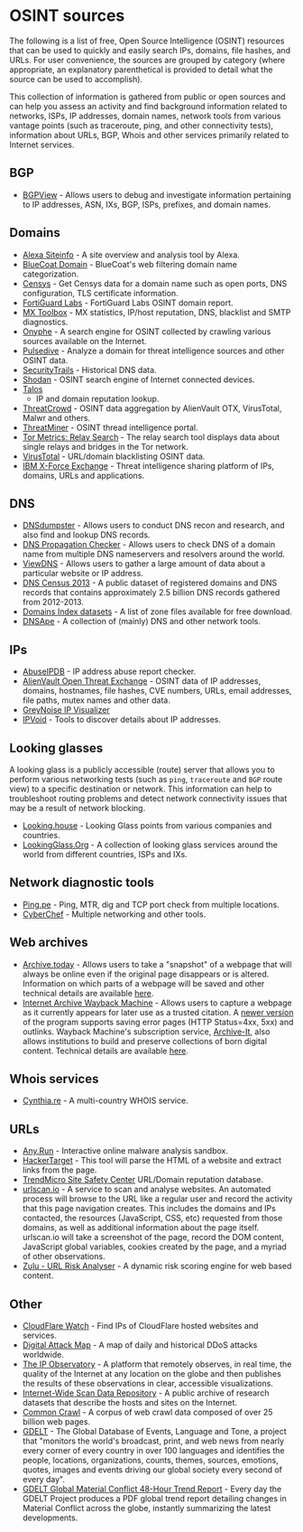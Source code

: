 # OSINT sources

The following is a list of free, Open Source Intelligence (OSINT) resources that
can be used to quickly and easily search IPs, domains, file hashes, and URLs.
For user convenience, the sources are grouped by category (where appropriate, an
explanatory parenthetical is provided to detail what the source can be used to
accomplish).

This collection of information is gathered from public or open sources and can
help you assess an activity and find background information related to networks,
ISPs, IP addresses, domain names, network tools from various vantage points
(such as traceroute, ping, and other connectivity tests), information about
URLs, BGP, Whois and other services primarily related to Internet services.

## BGP

- [BGPView](https://bgpview.io/) - Allows users to debug and investigate
  information pertaining to IP addresses, ASN, IXs, BGP, ISPs, prefixes, and
  domain names.

## Domains

- [Alexa Siteinfo](https://www.alexa.com/siteinfo/) - A site overview and
  analysis tool by Alexa.
- [BlueCoat Domain](https://sitereview.bluecoat.com/#/lookup-result/) -
  BlueCoat's web filtering domain name categorization.
- [Censys](https://censys.io/domain?q=) - Get Censys data for a domain name such
  as open ports, DNS configuration, TLS certificate information.
- [FortiGuard Labs](https://fortiguard.com/) - FortiGuard Labs OSINT domain
  report.
- [MX Toolbox](https://mxtoolbox.com/SuperTool.aspx?action=mx%3a) - MX
  statistics, IP/host reputation, DNS, blacklist and SMTP diagnostics.
- [Onyphe](https://www.onyphe.io/) - A search engine for OSINT collected by
  crawling various sources available on the Internet.
- [Pulsedive](https://pulsedive.com/indicator/?ioc=) - Analyze a domain for
  threat intelligence sources and other OSINT data.
- [SecurityTrails](https://securitytrails.com/) - Historical DNS data.
- [Shodan](https://www.shodan.io/search?query=) - OSINT search engine of
  Internet connected devices.
- [Talos](https://talosintelligence.com/reputation_center/lookup?search=)
  - IP and domain reputation lookup.
- [ThreatCrowd](https://www.threatcrowd.org/) - OSINT data aggregation by
  AlienVault OTX, VirusTotal, Malwr and others.
- [ThreatMiner](https://www.threatminer.org/domain.php?q=) - OSINT thread
  intelligence portal.
- [Tor Metrics: Relay Search](https://metrics.torproject.org/rs.html#search/) -
  The relay search tool displays data about single relays and bridges in the Tor
  network.
- [VirusTotal](https://virustotal.com/#/domain/) - URL/domain blacklisting OSINT
  data.
- [IBM X-Force Exchange](https://exchange.xforce.ibmcloud.com/url/) - Threat
  intelligence sharing platform of IPs, domains, URLs and applications.

## DNS

- [DNSdumpster](https://dnsdumpster.com/) - Allows users to conduct DNS recon
  and research, and also find and lookup DNS records.
- [DNS Propagation Checker](https://dnspropagationtool.com) - Allows users to
  check DNS of a domain name from multiple DNS nameservers and resolvers around
  the world.
- [ViewDNS](https://viewdns.info) - Allows users to gather a large amount of
  data about a particular website or IP address.
- [DNS Census 2013](https://archive.org/details/dns-census2013) - A public
  dataset of registered domains and DNS records that contains approximately 2.5
  billion DNS records gathered from 2012-2013.
- [Domains Index datasets](https://domains-index.com/downloads/category/free/) -
  A list of zone files available for free download.
- [DNSApe](https://www.dnsape.com) - A collection of (mainly) DNS and other
  network tools.

## IPs

- [AbuseIPDB](https://www.abuseipdb.com/check/) - IP address abuse report
  checker.
- [AlienVault Open Threat Exchange](https://otx.alienvault.com/indicator/ip/) -
  OSINT data of IP addresses, domains, hostnames, file hashes, CVE numbers,
  URLs, email addresses, file paths, mutex names and other data.
- [GreyNoise IP Visualizer](https://viz.greynoise.io/ip/)
- [IPVoid](http://www.ipvoid.com/) - Tools to discover details about IP
  addresses.

## Looking glasses

A looking glass is a publicly accessible (route) server that allows you to
perform various networking tests (such as `ping`, `traceroute` and `BGP` route
view) to a specific destination or network. This information can help to
troubleshoot routing problems and detect network connectivity issues that may be
a result of network blocking.

- [Looking.house](https://looking.house/) - Looking Glass points from various
  companies and countries.
- [LookingGlass.Org](https://lookinglass.org/) - A collection of looking glass
  services around the world from different countries, ISPs and IXs.

## Network diagnostic tools

- [Ping.pe](https://ping.pe) - Ping, MTR, dig and TCP port check from multiple
  locations.
- [CyberChef](https://gchq.github.io/CyberChef/) - Multiple networking and other
  tools.

## Web archives

- [Archive.today](https://archive.fo/) - Allows users to take a "snapshot" of a
  webpage that will always be online even if the original page disappears or is
  altered. Information on which parts of a webpage will be saved and other
  technical details are available [here](https://archive.fo/faq).
- [Internet Archive Wayback Machine](https://web.archive.org/) - Allows users to
  capture a webpage as it currently appears for later use as a trusted citation.
  A [newer version](https://web.archive.org/save) of the program supports saving
  error pages (HTTP Status=4xx, 5xx) and outlinks. Wayback Machine's
  subscription service, [Archive-It](https://www.archive-it.org/), also allows
  institutions to build and preserve collections of born digital content.
  Technical details are available
  [here](https://help.archive.org/hc/en-us/categories/360000553851-The-Wayback-Machine).

## Whois services

- [Cynthia.re](https://whois.cynthia.re/) - A multi-country WHOIS service.

## URLs

- [Any.Run](https://app.any.run/) - Interactive online malware analysis sandbox.
- [HackerTarget](https://hackertarget.com/extract-links/) - This tool will parse
  the HTML of a website and extract links from the page.
- [TrendMicro Site Safety Center](https://global.sitesafety.trendmicro.com/)
  URL/Domain reputation database.
- [urlscan.io](https://urlscan.io/) - A service to scan and analyse websites. An
  automated process will browse to the URL like a regular user and record the
  activity that this page navigation creates. This includes the domains and IPs
  contacted, the resources (JavaScript, CSS, etc) requested from those domains,
  as well as additional information about the page itself. urlscan.io will take
  a screenshot of the page, record the DOM content, JavaScript global variables,
  cookies created by the page, and a myriad of other observations.
- [Zulu - URL Risk Analyser](https://zulu.zscaler.com/) - A dynamic risk scoring
  engine for web based content.

## Other

- [CloudFlare Watch](http://www.crimeflare.org:82/cfs.html) - Find IPs of
  CloudFlare hosted websites and services.
- [Digital Attack Map](https://www.digitalattackmap.com/) - A map of daily and
  historical DDoS attacks worldwide.
- [The IP Observatory](https://ip-observatory.org) - A platform that remotely
  observes, in real time, the quality of the Internet at any location on the
  globe and then publishes the results of these observations in clear,
  accessible visualizations.
- [Internet-Wide Scan Data Repository](https://scans.io/) - A public archive of
  research datasets that describe the hosts and sites on the Internet.
- [Common Crawl](https://registry.opendata.aws/commoncrawl/) - A corpus of web
  crawl data composed of over 25 billion web pages.
- [GDELT](https://registry.opendata.aws/gdelt/) - The Global Database of Events,
  Language and Tone, a project that "monitors the world's broadcast, print, and
  web news from nearly every corner of every country in over 100 languages and
  identifies the people, locations, organizations, counts, themes, sources,
  emotions, quotes, images and events driving our global society every second of
  every day".
- [GDELT Global Material Conflict 48-Hour Trend Report](https://www.gdeltproject.org/data/dailytrendreports/) -
  Every day the GDELT Project produces a PDF global trend report detailing
  changes in Material Conflict across the globe, instantly summarizing the
  latest developments.
